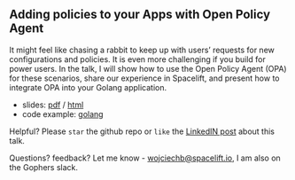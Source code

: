 ## Adding policies to your Apps with Open Policy Agent

It might feel like chasing a rabbit to keep up with users’ requests for new configurations and policies. It is even more challenging if you build for power users. In the talk, I will show how to use the Open Policy Agent (OPA) for these scenarios, share our experience in Spacelift, and present how to integrate OPA into your Golang application.

- slides: [pdf](slides/index.pdf) / [html](slides/)
- code example: [golang](example/)

Helpful? Please <code>star</code> the github repo or <code>like</code> the [LinkedIN post](https://www.linkedin.com/posts/wojciechbarczynski_go-meetup-8-prague-activity-6945842769026289664-lwDE) about this talk.

Questions? feedback? Let me know - wojciechb@spacelift.io, I am also on the Gophers slack.
